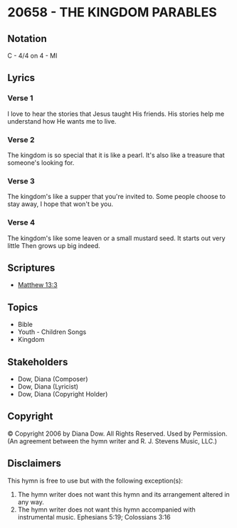 # 20658 - THE KINGDOM PARABLES

## Notation

C - 4/4 on 4 - MI

## Lyrics

### Verse 1

I love to hear the stories that Jesus taught His friends. His stories help me understand how He wants me to live.

### Verse 2

The kingdom is so special that it is like a pearl. It's also like a treasure that someone's looking for.

### Verse 3

The kingdom's like a supper that you're invited to. Some people choose to stay away, I hope that won't be you.

### Verse 4

The kingdom's like some leaven or a small mustard seed. It starts out very little Then grows up big indeed.


## Scriptures

- [Matthew 13:3](https://www.biblegateway.com/passage/?search=Matthew%2013%3A3)

## Topics

- Bible
- Youth - Children Songs
- Kingdom

## Stakeholders

- Dow, Diana (Composer)
- Dow, Diana (Lyricist)
- Dow, Diana (Copyright Holder)

## Copyright

© Copyright 2006 by Diana Dow. All Rights Reserved. Used by Permission.
(An agreement between the hymn writer and R. J. Stevens Music, LLC.)

## Disclaimers

This hymn is free to use but with the following exception(s):
1. The hymn writer does not want this hymn and its arrangement altered in any way.
2. The hymn writer does not want this hymn accompanied with instrumental music.
Ephesians 5:19; Colossians 3:16


